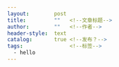 ```yaml
---  
layout:        post  
title:         ""   <!--文章标题-->  
author:        ""   <!--作者-->   
header-style:  text  
catalog:       true <!--发布？-->  
tags:               <!--标签-->
  - hello
---
```


<!--正文-->

